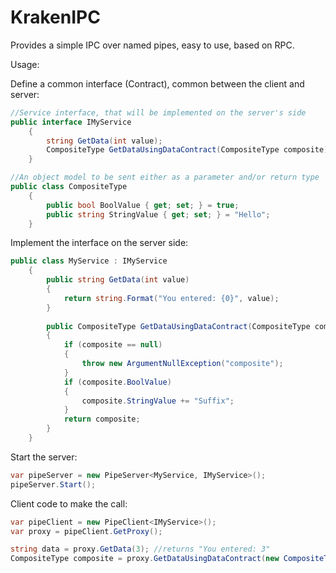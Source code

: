 # KrakenIPC
Provides a simple IPC over named pipes, easy to use, based on RPC.

Usage:

Define a common interface (Contract), common between the client and server:

```C#
//Service interface, that will be implemented on the server's side
public interface IMyService
    {
        string GetData(int value);
        CompositeType GetDataUsingDataContract(CompositeType composite);
    }

//An object model to be sent either as a parameter and/or return type
public class CompositeType
    {
        public bool BoolValue { get; set; } = true;
        public string StringValue { get; set; } = "Hello";
    }
```

Implement the interface on the server side:
```C#
public class MyService : IMyService
    {
        public string GetData(int value)
        {
            return string.Format("You entered: {0}", value);
        }
        
        public CompositeType GetDataUsingDataContract(CompositeType composite)
        {
            if (composite == null)
            {
                throw new ArgumentNullException("composite");
            }
            if (composite.BoolValue)
            {
                composite.StringValue += "Suffix";
            }
            return composite;
        }
    }
```

Start the server:
```C#
var pipeServer = new PipeServer<MyService, IMyService>();
pipeServer.Start();
```

Client code to make the call:
```C#
var pipeClient = new PipeClient<IMyService>();
var proxy = pipeClient.GetProxy();

string data = proxy.GetData(3); //returns "You entered: 3"
CompositeType composite = proxy.GetDataUsingDataContract(new CompositeType()); //composite.StringValue will be "Hello Suffix"
```
